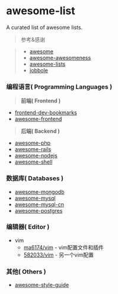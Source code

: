 # awesome-list
A curated list of awesome lists.

>参考&感谢

>- [awesome](https://github.com/sindresorhus/awesome)
>- [awesome-awesomeness](https://github.com/bayandin/awesome-awesomeness)
>- [awesome-lists](https://github.com/jnv/lists)
>- [jobbole](https://github.com/jobbole)

### 编程语言( Programming Languages )

>**前端( Frontend )**

- [frontend-dev-bookmarks](https://github.com/dypsilon/frontend-dev-bookmarks)
- [awesome-frontend](https://github.com/JingwenTian/awesome-frontend)

>**后端( Backend )**

- [awesome-php](https://github.com/ziadoz/awesome-php)
- [awesome-rails](https://github.com/ekremkaraca/awesome-rails)
- [awesome-nodejs](https://github.com/sindresorhus/awesome-nodejs)
- [awesome-shell](https://github.com/alebcay/awesome-shell)
  
### 数据库( Databases )

- [awesome-mongodb](https://github.com/ramnes/awesome-mongodb)
- [awesome-mysql](http://shlomi-noach.github.io/awesome-mysql)
- [awesome-mysql-cn](https://github.com/jobbole/awesome-mysql-cn)
- [awesome-postgres](https://github.com/dhamaniasad/awesome-postgres)

### 编辑器( Editor )

- vim
  - [ma6174/vim](https://github.com/ma6174/vim) - vim配置文件和插件
  - [582033/vim](https://github.com/582033/vim) - 另一个vim配置

### 其他( Others )

- [awesome-style-guide](https://github.com/kciter/awesome-style-guide)

